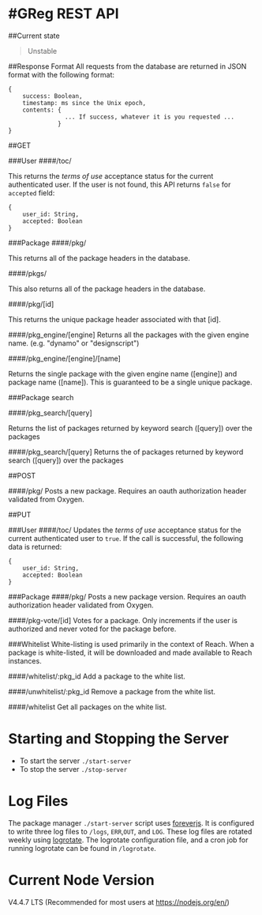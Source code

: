 #GReg REST API
=========

##Current state
> Unstable

##Response Format
All requests from the database are returned in JSON format with the following format:

    {
        success: Boolean,
        timestamp: ms since the Unix epoch,
        contents: {
                    ... If success, whatever it is you requested ...
                  }
    }

##GET

###User
####/toc/

This returns the *terms of use* acceptance status for the current authenticated user. If the user is not found, this API returns `false` for `accepted` field:

    {
        user_id: String,
        accepted: Boolean
    }

###Package
####/pkg/

This returns all of the package headers in the database.

####/pkgs/

This also returns all of the package headers in the database.

####/pkg/[id]

This returns the unique package header associated with that [id].

####/pkg_engine/[engine]
Returns all the packages with the given engine name. (e.g. "dynamo" or "designscript")

####/pkg_engine/[engine]/[name]

Returns the single package with the given engine name ([engine]) and package name ([name]).  This is guaranteed to be a single unique package.

###Package search

####/pkg_search/[query]

Returns the list of packages returned by keyword search ([query]) over the packages

####/pkg_search/[query]
Returns the of packages returned by keyword search ([query]) over the packages

##POST

####/pkg/
Posts a new package.  Requires an oauth authorization header validated from Oxygen.

##PUT

###User
####/toc/
Updates the *terms of use* acceptance status for the current authenticated user to `true`. If the call is successful, the following data is returned:

    {
        user_id: String,
        accepted: Boolean
    }

###Package
####/pkg/
Posts a new package version.  Requires an oauth authorization header validated from Oxygen.

####/pkg-vote/[id]
Votes for a package.  Only increments if the user is authorized and never voted for the package before.

###Whitelist
White-listing is used primarily in the context of Reach. When a package is white-listed, it will be downloaded and made available to Reach instances.

####/whitelist/:pkg_id
Add a package to the white list.

####/unwhitelist/:pkg_id
Remove a package from the white list.

####/whitelist
Get all packages on the white list.

# Starting and Stopping the Server
- To start the server `./start-server`
- To stop the server `./stop-server`

# Log Files
The package manager `./start-server` script uses [foreverjs](https://github.com/foreverjs/forever). It is configured to write three log files to `/logs`, `ERR`,`OUT`, and `LOG`. These log files are rotated weekly using [logrotate](http://www.linuxcommand.org/man_pages/logrotate8.html). The logrotate configuration file, and a cron job for running logrotate can be found in `/logrotate`.

# Current Node Version
V4.4.7 LTS (Recommended for most users at https://nodejs.org/en/)